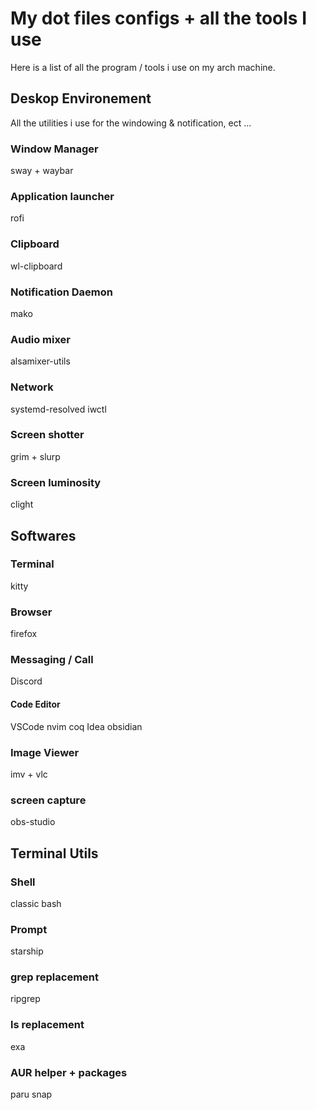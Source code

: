 # My dot files configs + all the tools I use
Here is a list of all the program / tools i use on my arch machine.

## Deskop Environement
All the utilities i use for the windowing & notification, ect ...
### Window Manager
sway + waybar

### Application launcher 
rofi

### Clipboard
wl-clipboard

### Notification Daemon
mako

### Audio mixer
alsamixer-utils

### Network
systemd-resolved
iwctl

### Screen shotter
grim + slurp

### Screen luminosity
clight

## Softwares
### Terminal
kitty

### Browser
firefox

### Messaging / Call
Discord

#### Code Editor
VSCode 
nvim
coq
Idea
obsidian

### Image Viewer
imv + vlc

### screen capture
obs-studio

## Terminal Utils
### Shell
classic bash

### Prompt
starship

### grep replacement
ripgrep

### ls replacement
exa

### AUR helper + packages
paru
snap
